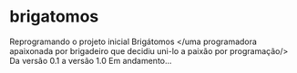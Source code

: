 # brigatomos
Reprogramando o projeto inicial Brigátomos
</uma programadora apaixonada por brigadeiro que decidiu uni-lo a paixão por programação/>
Da versão 0.1 a versão 1.0
Em andamento...
